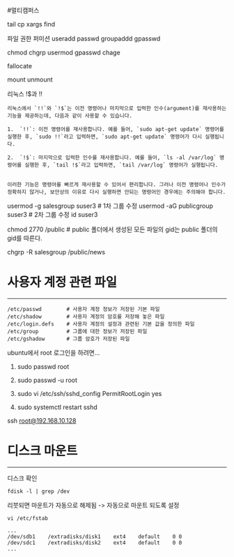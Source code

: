 #멀티캠퍼스

tail
cp
xargs
find


파일 권한 퍼미션 
useradd
passwd
groupaddd
gpasswd

chmod
chgrp
usermod
gpasswd
chage

fallocate

mount 
unmount


리눅스 !$과 !!
```
리눅스에서 `!!`와 `!$`는 이전 명령어나 마지막으로 입력한 인수(argument)를 재사용하는 기능을 제공하는데, 다음과 같이 사용할 수 있습니다.

1.  `!!`: 이전 명령어를 재사용합니다. 예를 들어, `sudo apt-get update` 명령어를 실행한 후, `sudo !!`라고 입력하면, `sudo apt-get update` 명령어가 다시 실행됩니다.
    
2.  `!$`: 마지막으로 입력한 인수를 재사용합니다. 예를 들어, `ls -al /var/log` 명령어를 실행한 후, `tail !$`라고 입력하면, `tail /var/log` 명령어가 실행됩니다.
    

이러한 기능은 명령어를 빠르게 재사용할 수 있어서 편리합니다. 그러나 이전 명령어나 인수가 정확하지 않거나, 보안상의 이유로 다시 실행하면 안되는 명령어인 경우에는 주의해야 합니다.
```


usermod -g salesgroup suser3  # 1차 그룹 수정
usermod -aG publicgroup suser3  # 2차 그룹 수정
id suser3

chmod 2770 /public   # public 폴더에서 생성된 모든 파일의 gid는 public 폴더의 gid를 따른다.

chgrp -R salesgroup /public/news




# 사용자 계정 관련 파일
---

```
/etc/passwd        # 사용자 계정 정보가 저장된 기본 파일
/etc/shadow        # 사용자 계정의 암호를 저장해 놓은 파일
/etc/login.defs    # 사용자 계정의 설정과 관련된 기본 값을 정의한 파일
/etc/group         # 그룹에 대한 정보가 저장된 파일
/etc/gshadow       # 그룹 암호가 저장된 파일
```


ubuntu에서 root 로그인을 하려면...
1) sudo passwd root
2) sudo passwd -u root
3) sudo vi /etc/ssh/sshd_config
PermitRootLogin yes

4) sudo systemctl restart sshd

ssh root@192.168.10.128


# 디스크 마운트
---
디스크 확인
```
fdisk -l | grep /dev
```


리붓되면 마운트가 자동으로 해제됨 ->  자동으로 마운트 되도록 설정
```
vi /etc/fstab

...
/dev/sdb1    /extradisks/disk1    ext4    default    0 0
/dev/sdc1    /extradisks/disk2    ext4    default    0 0
...


```